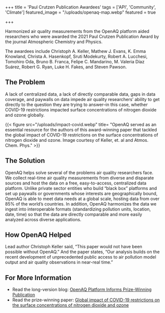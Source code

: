 +++
title = 'Paul Crutzen Publication Awardees'
tags = ['API', 'Community', 'Climate']
featured_image = "/uploads/openaq-map.webp"
featured = true

+++


Harmonized air quality measurements from the OpenAQ platform aided researchers who were awarded the 2021 Paul Crutzen Publication Award by the journal Atmospheric Chemistry and Physics.  

The awardees include Christoph A. Keller, Mathew J. Evans, K. Emma Knowland, Christa A. Hasenkopf, Sruti Modekurty, Robert A. Lucchesi, Tomohiro Oda, Bruno B. Franca, Felipe C. Mandarino, M. Valeria Díaz Suárez, Robert G. Ryan, Luke H. Fakes, and Steven Pawson.


## The Problem 

A lack of centralized data, a lack of directly comparable data, gaps in data coverage, and paywalls on data impede air quality researchers’ ability to get directly to the question they are trying to answer–in this case, whether COVID-19 restrictions impacted surface concentrations of nitrogen dioxide and ozone globally. 

{{< figure src="/uploads/impact-covid.webp" title= "OpenAQ served as an essential resource for the authors of this award-winning paper that tackled the global impact of COVID-19 restrictions on the surface concentrations of nitrogen dioxide and ozone. Image courtesy of Keller, et. al and Atmos. Chem. Phys." >}}

## The Solution

OpenAQ helps solve several of the problems air quality researchers face. We collect real-time air quality measurements from diverse and disparate sources and host the data on a free, easy-to-access, centralized data platform. Unlike private sector entities who build “black box” platforms and set up paywalls or governments whose interests are geographically bound, OpenAQ is able to meet data needs at a global scale, hosting data from over 85% of the world’s countries. In addition, OpenAQ harmonizes the data we ingest into interoperable formats (standardizing pollution units, location, date, time) so that the data are directly comparable and more easily analyzed across diverse applications. 

## How OpenAQ Helped 
Lead author Christoph Keller said, “This paper would not have been possible without OpenAQ.” And the paper states, “Our analysis builds on the recent development of unprecedented public access to air pollution model output and air quality observations in near-real time.”

## For More Information
- Read the long-version blog: [OpenAQ Platform Informs Prize-Winning Publication](https://openaq.medium.com/openaq-platform-informs-prize-winning-publication-152c21b016dc)
- Read the prize-winning paper: [Global impact of COVID-19 restrictions on the surface concentrations of nitrogen dioxide and ozone](https://acp.copernicus.org/articles/21/3555/2021/)

